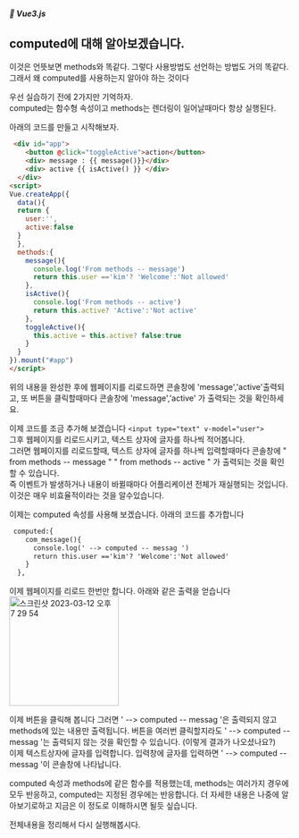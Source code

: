 ##### 🌵 Vue3.js

## computed에 대해 알아보겠습니다.
이것은 언뜻보면 methods와 똑같다. 그렇다 사용방법도 선언하는 방법도 거의 똑같다. 그래서 왜 computed를 사용하는지 알아야 하는 것이다

우선 실습하기 전에 2가지만 기억하자.   
computed는 함수형 속성이고 
methods는 렌더링이 일어날때마다 항상 실행된다.

아래의 코드를 만들고 시작해보자.   
``` html
 <div id="app">
    <button @click="toggleActive">action</button>
    <div> message : {{ message()}}</div>
    <div> active {{ isActive() }} </div>
  </div>
<script>
Vue.createApp({
  data(){
  return { 
    user:'',
    active:false
  }
  },
  methods:{ 
    message(){
      console.log('From methods -- message')
      return this.user =='kim'? 'Welcome':'Not allowed'
    },
    isActive(){
      console.log('From methods -- active')
      return this.active? 'Active':'Not active'
    },
    toggleActive(){
      this.active = this.active? false:true
    }
  }
}).mount("#app")
</script>
```

위의 내용을 완성한 후에 웹페이지를 리로드하면 콘솔창에 'message','active'출력되고, 또 버튼을 클릭할때마다 콘솔창에 'message','active' 가 출력되는 것을 확인하세요. 

이제 코드를 조금 추가해 보겠습니다 
``` <input type="text" v-model="user"> ```  
그후  웹페이지를 리로드시키고, 텍스트 상자에 글자를 하나씩 적어봅니다.  
그러면 웹페이지를 리로드할때, 텍스트 상자에 글자를 하나씩 입력할때마다 콘솔창에 
" from methods -- message " 
" from methods -- active " 가 출력되는 것을 확인할 수 있습니다.  
즉 이벤트가 발생하거나 내용이 바뀔때마다 어플리케이션 전체가 재실행되는 것입니다. 이것은 매우 비효율적이라는 것을 알수있습니다.  
 
이제는 computed 속성를 사용해 보겠습니다.  아래의 코드를 추가합니다 

``` html
 computed:{
    com_message(){
      console.log(' --> computed -- messag ')
      return this.user =='kim'? 'Welcome':'Not allowed'
    }
  },
```   
이제 웹페이지를 리로드 한번만  합니다. 아래와 같은 출력을 얻습니다   
<img width="196" alt="스크린샷 2023-03-12 오후 7 29 54" src="https://user-images.githubusercontent.com/48478079/224538910-6d378d3e-0445-45bc-a6dd-d6223160fa90.png">

이제 버튼을 클릭해 봅니다 그러면 ' --> computed -- messag '은 출력되지 않고 methods에 있는 내용만 출력됩니다. 버튼을 여러번 클릭할지라도 ' --> computed -- messag '는 출력되지 않는 것을 확인할 수 있습니다.  (이렇게 결과가 나오셨나요?)  
이제 텍스트상자에 글자를 입력합니다. 입력창에 글자를 입력하면 ' --> computed -- messag '이 콘솔창에 나타납니다.

computed 속성과 methods에 같은 함수를 적용했는데, methods는 여러가지 경우에 모두 반응하고, computed는 지정된 경우에는 반응합니다.
더 자세한 내용은 나중에 알아보기로하고 지금은 이 정도로 이해하시면 될듯 싶습니다.  

전체내용을 정리해서 다시 실행해봅시다. 

``` html


```






